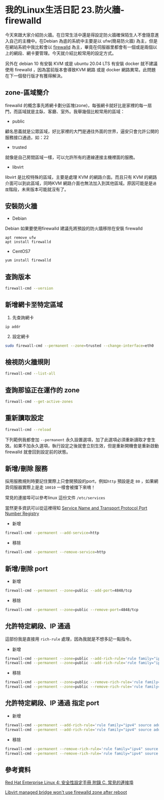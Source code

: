 # 我的Linux生活日記 23.防火牆-firewalld

今天來跟大家介紹防火牆。在日常生活中還是得設定防火牆確保陌生人不會隨意進入自己的主機中。在Debian 為底的系統中主要是以 ufw(簡易防火牆) 為主，但是在網站系統中我比較會以 [firewalld](https://firewalld.org/) 為主，畢竟在伺服器里都會有一個或是兩個以上的網段、網卡要管理。今天就介紹比較常用的設定方式。

另外在 debian 10 有安裝 KVM 或是 ubuntu 20.04 LTS 有安裝 docker 就不建議使用 firewalld ，因為當前版本會導致KVM 網路 或是 docker 網路異常。此問題在下一個發行版才有獲得解決。

## zone-區域簡介

firewalld 的概念事先將網卡劃分區塊(zone)，每張網卡就好比是家裡的每一扇門，而區域就是主臥、客廳、室外。我舉幾個比較常用的區域：

* public

顧名思義就是公眾區域，好比家裡的大門是通往外面的世界，逼安只會允許公開的服務接口通過，如：22

* trusted

就像是自己房間區域一樣，可以允許所有的連線連接主機裡面的服務。

* libvirt

libvirt 是比校特殊的區域，主要是處理 KVM 的網路介面。而且只有 KVM 的網路介面可以到此區域，同時KVM 網路介面也無法加入到其他區域。原因可能是是`過度`階段，未來版本可能就沒有了。

## 安裝防火牆

* Debian

Debian 如果要使用firewalld 建議先將預設的防火牆移除在安裝 firewalld

```bash
apt remove ufw
apt install firewalld
```

* CentOS7

```bash
yum install firewalld
```

## 查詢版本

```bash
firewall-cmd --version
```

## 新增網卡至特定區域

1. 先查詢網卡

```
ip addr
```

2. 設定網卡

```bash
sudo firewall-cmd --permanent --zone=trusted --change-interface=eth0
```

## 檢視防火牆規則

```bash
firewall-cmd --list-all
```

## 查詢那協正在運作的 zone

```bash
firewall-cmd --get-active-zones
```

## 重新讀取設定

```bash
firewall-cmd --reload
```

下列範例我都會加 `--permanent` 永久設置選項，加了此選項必須重新讀取才會生效。如果不加永久選項，執行設定之後就會立刻生效，但是重新開機會是重新啟動 firewalld 就會回到設定前的狀態。

## 新增/刪除 服務

採用服務規則時要記住實際上只會開預設的port，例如`http` 預設是走 `80` ，如果網頁伺服器實際上是走 `10010` 一樣會被擋下來唷！

常見的連接埠可以參考linux 這份文件 `/etc/services`

當然更多資訊可以從這裡得知 [Service Name and Transport Protocol Port Number Registry](https://www.iana.org/assignments/service-names-port-numbers/service-names-port-numbers.xhtml)

* 新增

```bash
firewall-cmd --permanent --add-service=http
```

* 移除

```bash
firewall-cmd --permanent --remove-service=http
```

## 新增/刪除 port

* 新增

```bash
firewall-cmd --permanent --zone=public --add-port=4848/tcp
```

* 移除

```bash
firewall-cmd --permanent --zone=public --remove-port=4848/tcp
```

## 允許特定網段、IP 通過

這部份我是直接用 `rich-rule` 處理，因為我就是不想多記一點指令。

* 新增

```bash
firewall-cmd --permanent --zone=public --add-rich-rule='rule family="ipv4" source address="192.168.56.1" accept'
firewall-cmd --permanent --zone=public --add-rich-rule='rule family="ipv4" source address="192.168.56.0/24" accept'
```

* 移除

```bash
firewall-cmd --permanent --zone=public --remove-rich-rule='rule family="ipv4" source address="192.168.56.1" accept'
firewall-cmd --permanent --zone=public --remove-rich-rule='rule family="ipv4" source address="192.168.56.0/24" accept'
```

## 允許特定網段、IP 通過 指定 port

* 新增

```bash
firewall-cmd --permanent --add-rich-rule='rule family="ipv4" source address="192.168.56.1" port protocol="tcp" port="33899" accept'
firewall-cmd --permanent --add-rich-rule='rule family="ipv4" source address="192.168.56.0/24" port protocol="tcp" port="33899" accept'
```

* 移除

```bash
firewall-cmd --permanent --remove-rich-rule='rule family="ipv4" source address="192.168.56.1" port protocol="tcp" port="33899" accept'
firewall-cmd --permanent --remove-rich-rule='rule family="ipv4" source address="192.168.56.0/24" port protocol="tcp" port="33899" accept'
```

## 參考資料

[Red Hat Enterprise Linux 4: 安全性設定手冊 附錄 C. 常見的連接埠](https://web.mit.edu/rhel-doc/4/RH-DOCS/rhel-sg-zh_tw-4/ch-ports.html)

[Libvirt managed bridge won't use firewalld zone after reboot](https://bugzilla.redhat.com/show_bug.cgi?id=1468914)